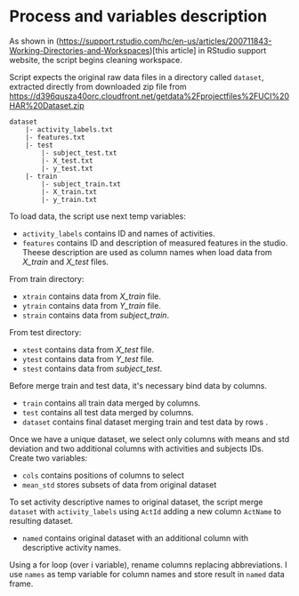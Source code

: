 # Process and variables description

As shown in (https://support.rstudio.com/hc/en-us/articles/200711843-Working-Directories-and-Workspaces)[this article] in RStudio support website, the script begins cleaning workspace.

Script expects the original raw data files in a directory called ```dataset```, extracted directly from downloaded zip file from https://d396qusza40orc.cloudfront.net/getdata%2Fprojectfiles%2FUCI%20HAR%20Dataset.zip

	dataset
		|- activity_labels.txt
		|- features.txt
		|- test
			|- subject_test.txt
			|- X_test.txt
			|- y_test.txt
		|- train
			|- subject_train.txt
			|- X_train.txt
			|- y_train.txt


To load data, the script use next temp variables:

* ```activity_labels``` contains ID and names of activities.
* ```features``` contains ID and description of measured features in the studio. Theese description are used as column names when load data from *X_train* and *X_test* files.

From train directory:

* ```xtrain``` contains data from *X_train* file.
* ```ytrain``` contains data from *Y_train* file.
* ```strain``` contains data from *subject_train*.

From test directory:

* ```xtest``` contains data from *X_test* file.
* ```ytest``` contains data from *Y_test* file.
* ```stest``` contains data from *subject_test*.

Before merge train and test data, it's necessary bind data by columns.

* ```train``` contains all train data merged by columns.
* ```test``` contains all test data merged by columns.
* ```dataset``` contains final dataset merging train and test data by rows .

Once we have a unique dataset, we select only columns with means and std deviation and two additional columns with activities and subjects IDs. Create two variables:

* ```cols``` contains positions of columns to select
* ```mean_std``` stores subsets of data from original dataset

To set activity descriptive names to original dataset, the script merge ```dataset``` with ```activity_labels``` using ```ActId``` adding a new column ```ActName``` to resulting dataset.

* ```named``` contains original dataset with an additional column with descriptive activity names.

Using a for loop (over i variable), rename columns replacing abbreviations. I use ```names``` as temp variable for column names and store result in ```named``` data frame.

